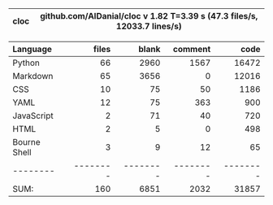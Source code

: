 cloc|github.com/AlDanial/cloc v 1.82  T=3.39 s (47.3 files/s, 12033.7 lines/s)
--- | ---

Language|files|blank|comment|code
:-------|-------:|-------:|-------:|-------:
Python|66|2960|1567|16472
Markdown|65|3656|0|12016
CSS|10|75|50|1186
YAML|12|75|363|900
JavaScript|2|71|40|720
HTML|2|5|0|498
Bourne Shell|3|9|12|65
--------|--------|--------|--------|--------
SUM:|160|6851|2032|31857
